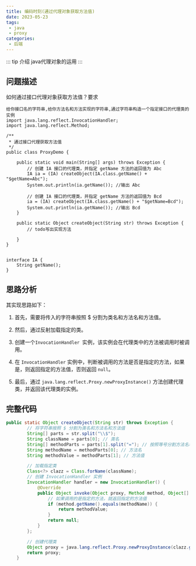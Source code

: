 ```yaml
---
title: 编码时刻(通过代理对象获取方法值)
date: 2023-05-23
tags:
 - java
 - proxy
categories:
 - 后端
---
```

::: tip 介绍
java代理对象的运用
:::

## 问题描述

如何通过接口代理对象获取方法值？要求

```
给你接口名的字符串,给你方法名和方法实现的字符串,通过字符串构造一个指定接口的代理类的实例
import java.lang.reflect.InvocationHandler;
import java.lang.reflect.Method;

/**
 * 通过接口代理获取方法值
 */
public class ProxyDemo {

    public static void main(String[] args) throws Exception {
        // 创建 IA 接口的代理类，并指定 getName 方法的返回值为 Abc
        IA ia = (IA) createObject(IA.class.getName() + "$getName=Abc");
        System.out.println(ia.getName()); //输出 Abc

        // 创建 IA 接口的代理类，并指定 getName 方法的返回值为 Bcd
        ia = (IA) createObject(IA.class.getName() + "$getName=Bcd");
        System.out.println(ia.getName()); //输出 Bcd
    }

    public static Object createObject(String str) throws Exception {
        // todo写出实现方法
        
    }
}


interface IA {
    String getName();
}

```

## 思路分析

其实现思路如下：

1. 首先，需要将传入的字符串按照 $ 分割为类名和方法名和方法值。

2. 然后，通过反射加载指定的类。

3. 创建一个`InvocationHandler `实例，该实例会在代理类中的方法被调用时被调用。

4. 在 `InvocationHandler` 实例中，判断被调用的方法是否是指定的方法，如果是，则返回指定的方法值，否则返回 `null`。

5. 最后，通过 `java.lang.reflect.Proxy.newProxyInstance()` 方法创建代理类，并返回该代理类的实例。

## 完整代码

```java
public static Object createObject(String str) throws Exception {
        // 将字符串按照 $ 分割为类名和方法名和方法值
        String[] parts = str.split("\\$");
        String className = parts[0]; // 类名
        String[] methodParts = parts[1].split("="); // 按照等号分割方法名和方法值
        String methodName = methodParts[0]; // 方法名
        String methodValue = methodParts[1]; // 方法值

        // 加载指定类
        Class<?> clazz = Class.forName(className);
        // 创建 InvocationHandler 实例
        InvocationHandler handler = new InvocationHandler() {
            @Override
            public Object invoke(Object proxy, Method method, Object[] args) throws Throwable {
                // 如果调用的是指定的方法，就返回指定的方法值
                if (method.getName().equals(methodName)) {
                    return methodValue;
                }
                return null;
            }
        };

        // 创建代理类
        Object proxy = java.lang.reflect.Proxy.newProxyInstance(clazz.getClassLoader(), new Class<?>[]{clazz}, handler);
        return proxy;
    }
```

